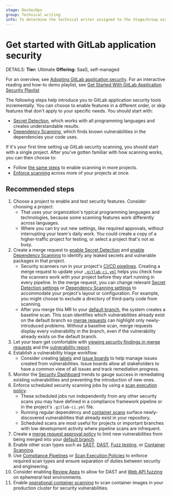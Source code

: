 ```yaml
---
stage: DevSecOps
group: Technical writing
info: To determine the technical writer assigned to the Stage/Group associated with this page, see https://handbook.gitlab.com/handbook/product/ux/technical-writing/#assignments
---
```


# Get started with GitLab application security

DETAILS:
**Tier:** Ultimate
**Offering:** SaaS, self-managed

<i class="fa fa-youtube-play youtube" aria-hidden="true"></i>
For an overview, see [Adopting GitLab application security](https://www.youtube.com/watch?v=5QlxkiKR04k).
<i class="fa fa-youtube-play youtube" aria-hidden="true"></i>
For an interactive reading and how-to demo playlist, see [Get Started With GitLab Application Security Playlist](https://www.youtube.com/playlist?list=PL05JrBw4t0KrUrjDoefSkgZLx5aJYFaF9)

The following steps help introduce you to GitLab application security tools incrementally.
You can choose to enable features in a different order, or skip features that don't apply to your specific needs.
You should start with:

- [Secret Detection](secret_detection/index.md), which works with all programming languages and creates understandable results.
- [Dependency Scanning](dependency_scanning/index.md), which finds known vulnerabilities in the dependencies your code uses.

If it's your first time setting up GitLab security scanning, you should start with a single project.
After you've gotten familiar with how scanning works, you can then choose to:

- Follow [the same steps](#recommended-steps) to enable scanning in more projects.
- [Enforce scanning](index.md#enforce-scan-execution) across more of your projects at once.

## Recommended steps

1. Choose a project to enable and test security features. Consider choosing a project:
   - That uses your organization's typical programming languages and technologies, because some scanning features work differently across languages.
   - Where you can try out new settings, like required approvals, without interrupting your team's daily work.
     You could create a copy of a higher-traffic project for testing, or select a project that's not as busy.
1. Create a merge request to [enable Secret Detection](secret_detection/index.md#enable-secret-detection) and [enable Dependency Scanning](dependency_scanning/index.md#configuration)
   to identify any leaked secrets and vulnerable packages in that project.
   - Security scanners run in your project's [CI/CD pipelines](../../ci/pipelines/index.md). Creating a merge request to update your [`.gitlab-ci.yml`](../../ci/index.md#the-gitlab-ciyml-file) helps you check how the scanners work with your project before they start running in every pipeline. In the merge request, you can change relevant [Secret Detection settings](secret_detection/index.md#configure-scan-settings) or [Dependency Scanning settings](dependency_scanning/index.md#available-cicd-variables) to accommodate your project's layout or configuration. For example, you might choose to exclude a directory of third-party code from scanning.
   - After you merge this MR to your [default branch](../project/repository/branches/default.md), the system creates a baseline scan. This scan identifies which vulnerabilities already exist on the default branch so [merge requests](../project/merge_requests/index.md) can highlight only newly-introduced problems. Without a baseline scan, merge requests display every
     vulnerability in the branch, even if the vulnerability already exists on the default branch.
1. Let your team get comfortable with [viewing security findings in merge requests](index.md#view-security-scan-information) and the [vulnerability report](vulnerability_report/index.md).
1. Establish a vulnerability triage workflow.
   - Consider creating [labels](../project/labels.md) and [issue boards](../project/issue_board.md) to
     help manage issues created from vulnerabilities. Issue boards allow all stakeholders to have a
   common view of all issues and track remediation progress.
1. Monitor the [Security Dashboard](security_dashboard/index.md) trends to gauge success in remediating existing vulnerabilities and preventing the introduction of new ones.
1. Enforce scheduled security scanning jobs by using a [scan execution policy](policies/scan-execution-policies.md).
   - These scheduled jobs run independently from any other security scans you may have defined in a compliance framework pipeline or in the project's `.gitlab-ci.yml` file.
   - Running regular dependency and [container scans](container_scanning/index.md) surface newly-discovered vulnerabilities that already exist in your repository.
   - Scheduled scans are most useful for projects or important branches with low development activity where pipeline scans are infrequent.
1. Create a [merge request approval policy](policies/index.md) to limit new vulnerabilities from being merged
   into your [default branch](../project/repository/branches/default.md).
1. Enable other scan types such as [SAST](sast/index.md), [DAST](dast/index.md),
   [Fuzz testing](coverage_fuzzing/index.md), or [Container Scanning](container_scanning/index.md).
1. Use [Compliance Pipelines](../group/compliance_pipelines.md)
   or [Scan Execution Policies](policies/scan-execution-policies.md) to enforce required scan types
   and ensure separation of duties between security and engineering.
1. Consider enabling [Review Apps](../../development/testing_guide/review_apps.md) to allow for DAST
   and [Web API fuzzing](api_fuzzing/index.md) on ephemeral test environments.
1. Enable [operational container scanning](../../user/clusters/agent/vulnerabilities.md) to scan
   container images in your production cluster for security vulnerabilities.
